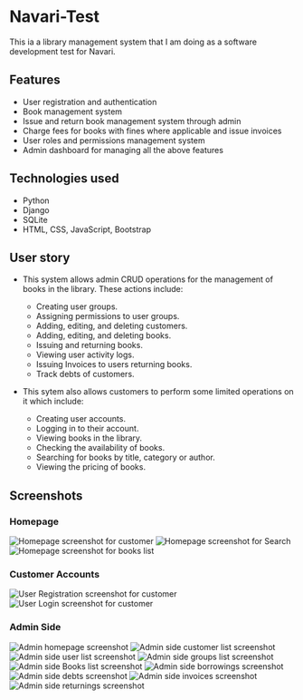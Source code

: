 # Navari-Test
This ia a library management system that I am doing as a software development test for Navari.

## Features
- User registration and authentication
- Book management system
- Issue and return book management system through admin
- Charge fees for books with fines where applicable and issue invoices
- User roles and permissions management system
- Admin dashboard for managing all the above features

## Technologies used
- Python
- Django
- SQLite
- HTML, CSS, JavaScript, Bootstrap

## User story
- This system allows admin CRUD operations for the management of books in the library. These actions include:
  - Creating user groups.
  - Assigning permissions to user groups.
  - Adding, editing, and deleting customers.
  - Adding, editing, and deleting books.
  - Issuing and returning books.
  - Viewing user activity logs.
  - Issuing Invoices to users returning books.
  - Track debts of customers.

- This sytem also allows customers to perform some limited operations on it which include:
  - Creating user accounts.
  - Logging in to their account.
  - Viewing books in the library.
  - Checking the availability of books.
  - Searching for books by title, category or author.
  - Viewing the pricing of books.

## Screenshots

### Homepage
![Homepage screenshot for customer](screenshots/screenshot1.png)
![Homepage screenshot for Search](screenshots/screenshot2.png)
![Homepage screenshot for books list](screenshots/screenshot3.png)

### Customer Accounts
![User Registration screenshot for customer](screenshots/screenshot4.png)
![User Login screenshot for customer](screenshots/screenshot5.png)

### Admin Side
![Admin homepage screenshot](screenshots/screenshot6.png)
![Admin side customer list screenshot](screenshots/screenshot7.png)
![Admin side user list screenshot](screenshots/screenshot8.png)
![Admin side groups list screenshot](screenshots/screenshot9.png)
![Admin side Books list screenshot](screenshots/screenshot10.png)
![Admin side borrowings screenshot](screenshots/screenshot11.png)
![Admin side debts screenshot](screenshots/screenshot12.png)
![Admin side invoices screenshot](screenshots/screenshot13.png)
![Admin side returnings screenshot](screenshots/screenshot14.png)